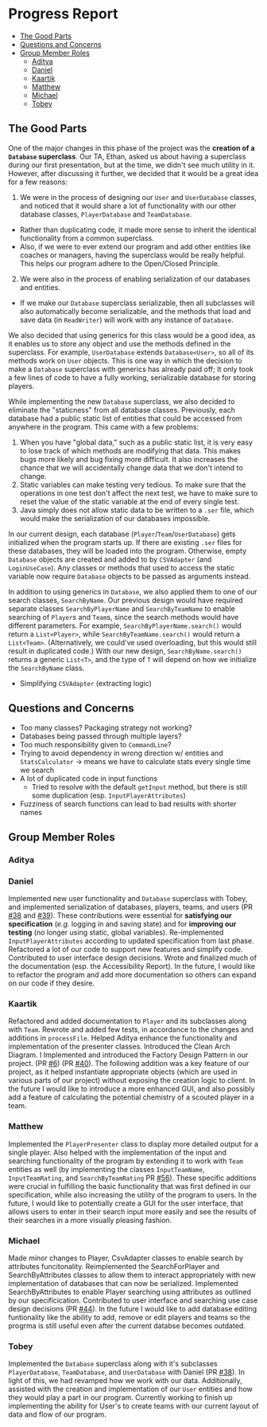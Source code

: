 # Progress Report

- [The Good Parts](#the-good-parts)
- [Questions and Concerns](#questions-and-concerns)
- [Group Member Roles](#group-member-roles)
  - [Aditya](#aditya)
  - [Daniel](#daniel)
  - [Kaartik](#kaartik)
  - [Matthew](#matthew)
  - [Michael](#michael)
  - [Tobey](#tobey)

## The Good Parts

One of the major changes in this phase of the project was the **creation of a `Database` superclass**. Our TA, Ethan, asked us about having a superclass during our first presentation, but at the time, we didn't see much utility in it. However, after discussing it further, we decided that it would be a great idea for a few reasons:

1. We were in the process of designing our `User` and `UserDatabase` classes, and noticed that it would share a lot of functionality with our other database classes, `PlayerDatabase` and `TeamDatabase`.
  - Rather than duplicating code, it made more sense to inherit the identical functionality from a common superclass.
  - Also, if we were to ever extend our program and add other entities like coaches or managers, having the superclass would be really helpful. This helps our program adhere to the Open/Closed Principle.
2. We were also in the process of enabling serialization of our databases and entities. 
  - If we make our `Database` superclass serializable, then all subclasses will also automatically become serializable, and the methods that load and save data (in `ReadWriter`) will work with any instance of `Database`.

We also decided that using generics for this class would be a good idea, as it enables us to store any object and use the methods defined in the superclass. For example, `UserDatabase` extends `Database<User>`, so all of its methods work on `User` objects. This is one way in which the decision to make a `Database` superclass with generics has already paid off; It only took a few lines of code to have a fully working, serializable database for storing players.

While implementing the new `Database` superclass, we also decided to eliminate the "staticness" from all database classes. Previously, each database had a public static list of entities that could be accessed from anywhere in the program. This came with a few problems:

1. When you have "global data," such as a public static list, it is very easy to lose track of which methods are modifying that data. This makes bugs more likely and bug fixing more difficult. It also increases the chance that we will accidentally change data that we don't intend to change.
2. Static variables can make testing very tedious. To make sure that the operations in one test don't affect the next test, we have to make sure to reset the value of the static variable at the end of every single test.
3. Java simply does not allow static data to be written to a `.ser` file, which would make the serialization of our databases impossible.

In our current design, each database (`Player`/`Team`/`UserDatabase`) gets initialized when the program starts up. If there are existing `.ser` files for these databases, they will be loaded into the program. Otherwise, empty `Database` objects are created and added to by `CSVAdapter` (and `LoginUseCase`). Any classes or methods that used to access the static variable now require `Database` objects to be passed as arguments instead.

In addition to using generics in `Database`, we also applied them to one of our search classes, `SearchByName`. Our previous design would have required separate classes `SearchByPlayerName` and `SearchByTeamName` to enable searching of `Player`s and `Team`s, since the search methods would have different parameters. For example, `SearchByPlayerName.search()` would return a `List<Player>`, while `SearchByTeamName.search()` would return a `List<Team>`. (Alternatively, we could've used overloading, but this would still result in duplicated code.) With our new design, `SearchByName.search()` returns a generic `List<T>`, and the type of `T` will depend on how we initialize the `SearchByName` class.

- Simplifying `CSVAdapter` (extracting logic)

## Questions and Concerns

- Too many classes? Packaging strategy not working?
- Databases being passed through multiple layers?
- Too much responsibility given to `CommandLine`?
- Trying to avoid dependency in wrong direction w/ entities and `StatsCalculator` -> means we have to calculate stats every single time we search
- A lot of duplicated code in input functions
  - Tried to resolve with the default `getInput` method, but there is still some duplication (esp. `InputPlayerAttributes`)
- Fuzziness of search functions can lead to bad results with shorter names

## Group Member Roles

<!-- 
TODO: What have you worked on since Phase 1? What are some additional features/improvements that you could implement in the future?
TODO: Make sure to add a link to a significant pull request that you had a part in! See https://q.utoronto.ca/courses/233945/pages/project-phase-2 for more details on this. 
-->

### Aditya

### Daniel

Implemented new user functionality and `Database` superclass with Tobey, and implemented serialization of databases, players, teams, and users (PR [#38](https://github.com/CSC207-UofT/course-project-team-scouts/pull/38) and [#39](https://github.com/CSC207-UofT/course-project-team-scouts/pull/39)). These contributions were essential for **satisfying our specification** (*e.g.* logging in and saving state) and for **improving our testing** (no longer using static, global variables). Re-implemented `InputPlayerAttributes` according to updated specification from last phase. Refactored a lot of our code to support new features and simplify code. Contributed to user interface design decisions. Wrote and finalized much of the documentation (esp. the Accessibility Report). In the future, I would like to refactor the program and add more documentation so others can expand on our code if they desire.

### Kaartik
Refactored and added documentation to `Player` and its subclasses along with `Team`. Rewrote and added few tests, in accordance to the changes and additions in `processFile`. Helped Aditya enhance the functionality and implementation of the presenter classes. Introduced the Clean Arch Diagram. I Implemented and introduced the Factory Design Pattern in our project. (PR [#6](https://github.com/CSC207-UofT/course-project-team-scouts/pull/6)) (PR [#40](https://github.com/CSC207-UofT/course-project-team-scouts/pull/40)). The following addition was a key feature of our project, as it helped instantiate appropriate objects (which are used in various parts of our project) without exposing the creation logic to client. In the future I would like to introduce a more enhanced GUI, and also possibly add a feature of calculating the potential chemistry of a scouted player in a team. 

### Matthew

Implemented the `PlayerPresenter` class to display more detailed output for a single player. Also helped with the implementation of the input and searching functionality of the program by extending it to work with `Team` entities as well (by implementing the classes `InputTeamName`, `InputTeamRating`, and `SearchByTeamRating` PR [#56](https://github.com/CSC207-UofT/course-project-team-scouts/pull/56])). These specific additions were crucial in fulfilling the basic functionality that was first defined in our specification, while also increasing the utility of the program to users. In the future, I would like to potentially create a GUI for the user interface, that allows users to enter in their search input more easily and see the results of their searches in a more visually pleasing fashion.

### Michael 

Made minor changes to Player, CsvAdapter classes to enable search by attributes funcitonality. Reimplemented the SearchForPlayer and SearchByAttributes classes to allow them to interact appropriately with new implementation of databases that can now be serialized. Implemented SearchByAttributes to enable Player searching using attributes as outlined by our specificication. Contributed to user interface and searching use case design decisions (PR [#44](https://github.com/CSC207-UofT/course-project-team-scouts/pull/44)). In the future I would like to add database editing funtionality like the ability to add, remove or edit players and teams so the progrma is still useful even after the current databse becomes outdated.

### Tobey

Implemented the `Database` superclass along with it's subclasses `PlayerDatabase`, `TeamDatabase`, and `UserDatabase` with Daniel (PR [#38](https://github.com/CSC207-UofT/course-project-team-scouts/pull/38)). In light of this, we had revamped how we work with our data. Additionally, assisted with the creation and implementation of our `User` entities and how they would play a part in our program. Currently working to finish up implementing the ability for User's to create teams with our current layout of data and flow of our program.
